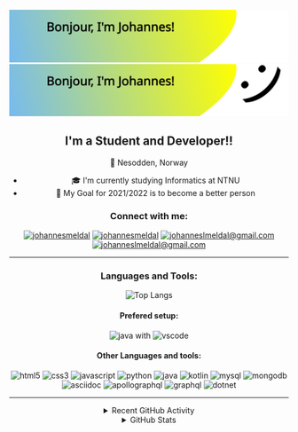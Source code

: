 ![Bonjour, I'm Johannes!](./svgs/header_dark.svg#gh-dark-mode-only)
![Bonjour, I'm Johannes!](./svgs/header_light.svg#gh-light-mode-only)

<div align="center">




## I'm a Student and Developer!!

:round_pushpin: Nesodden, Norway

- :mortar_board: I'm currently studying Informatics at NTNU
- :checkered_flag: My Goal for 2021/2022 is to become a better person

### Connect with me:

[![johannesmeldal](./svgs/instagram_dark.svg#gh-dark-mode-only)][instagram]
[![johannesmeldal](./svgs/instagram_light.svg#gh-light-mode-only)][instagram]
[![johanneslmeldal@gmail.com](./svgs/mail_dark.svg#gh-dark-mode-only)](mailto:johanneslmeldal@gmail.com)
[![johanneslmeldal@gmail.com](./svgs/mail_light.svg#gh-light-mode-only)](mailto:johanneslmeldal@gmail.com)

---

### Languages and Tools:

![Top Langs](https://github-readme-stats.vercel.app/api/top-langs/?username=johannesmeldal&layout=compact&theme=jolly)

#### Prefered setup:

<img alt="java" width="22px" src="svgs/tech/java.svg" />
 with 
<img alt="vscode" width="22px" src="svgs/tech/vscode.svg" />

#### Other Languages and tools:

<img alt="html5" width="22px" src="svgs/tech/html5.svg" />
<img alt="css3" width="22px" src="svgs/tech/css3.svg" />

<img alt="javascript" width="22px" src="svgs/tech/javascript.svg" />

<!-- other -->
<img alt="python" width="22px" src="svgs/tech/python.svg" />
<img alt="java" width="22px" src="svgs/tech/java.svg" />
<img alt="kotlin" width="22px" src="svgs/tech/kotlin.svg" />
<img alt="mysql" width="22px" src="svgs/tech/mysql.svg" />
<img alt="mongodb" width="22px" src="svgs/tech/mongodb.svg" />
<img alt="asciidoc" width="22px" src="svgs/tech/asciidoctor.svg" />
<img alt="apollographql" width="22px" src="svgs/tech/apollographql.svg" />
<img alt="graphql" width="22px" src="svgs/tech/graphql.svg" />
<img alt="dotnet" width="22px" src="svgs/tech/dotnet.svg" />

<!-- ![aws](././svgs//tech/amazonaws_dark.svg#gh-dark-mode-only)
![aws](./svgs//tech/amazonaws_light.svg#gh-light-mode-only)
![term](././svgs//tech/term_dark.svg#gh-dark-mode-only)
![term](./svgs//tech/term_light.svg#gh-light-mode-only)

<style type="text/css">
    img[alt="term"] {
        width: 22px;
    }
    img[alt="aws"] {
        width: 22px;
    }
</style> -->

---

<details>
  <summary>Recent GitHub Activity</summary>
  
<!--START_SECTION:activity-->

<!--END_SECTION:activity-->

</details>

<details>
  <summary>GitHub Stats</summary>

[![Johannes's GitHub stats](https://github-readme-stats.vercel.app/api?username=johannesmeldal&show_icons=true&theme=jolly)](https://github.com/anuraghazra/github-readme-stats)

</details>

</div>

[instagram]: https://www.instagram.com/johannesmeldal
[online]: https://online.ntnu.no/
[github]: https://github.com/johannesmeldal
